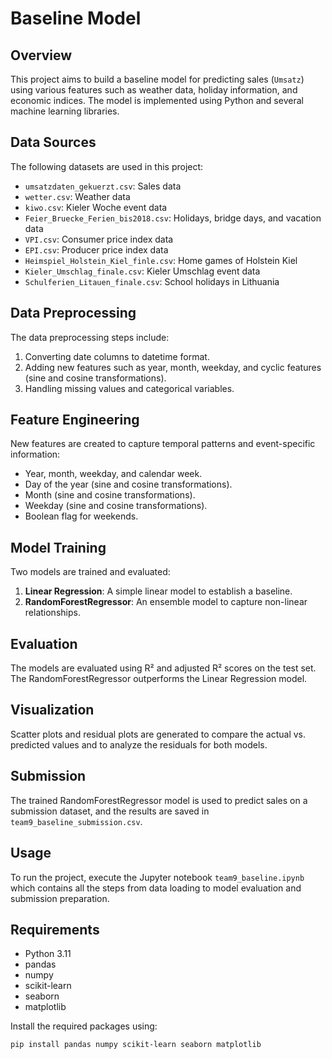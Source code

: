 # Baseline Model

## Overview

This project aims to build a baseline model for predicting sales (`Umsatz`) using various features such as weather data, holiday information, and economic indices. The model is implemented using Python and several machine learning libraries.

## Data Sources

The following datasets are used in this project:
- `umsatzdaten_gekuerzt.csv`: Sales data
- `wetter.csv`: Weather data
- `kiwo.csv`: Kieler Woche event data
- `Feier_Bruecke_Ferien_bis2018.csv`: Holidays, bridge days, and vacation data
- `VPI.csv`: Consumer price index data
- `EPI.csv`: Producer price index data
- `Heimspiel_Holstein_Kiel_finle.csv`: Home games of Holstein Kiel
- `Kieler_Umschlag_finale.csv`: Kieler Umschlag event data
- `Schulferien_Litauen_finale.csv`: School holidays in Lithuania

## Data Preprocessing

The data preprocessing steps include:
1. Converting date columns to datetime format.
2. Adding new features such as year, month, weekday, and cyclic features (sine and cosine transformations).
3. Handling missing values and categorical variables.

## Feature Engineering

New features are created to capture temporal patterns and event-specific information:
- Year, month, weekday, and calendar week.
- Day of the year (sine and cosine transformations).
- Month (sine and cosine transformations).
- Weekday (sine and cosine transformations).
- Boolean flag for weekends.

## Model Training

Two models are trained and evaluated:
1. **Linear Regression**: A simple linear model to establish a baseline.
2. **RandomForestRegressor**: An ensemble model to capture non-linear relationships.

## Evaluation

The models are evaluated using R² and adjusted R² scores on the test set. The RandomForestRegressor outperforms the Linear Regression model.

## Visualization

Scatter plots and residual plots are generated to compare the actual vs. predicted values and to analyze the residuals for both models.

## Submission

The trained RandomForestRegressor model is used to predict sales on a submission dataset, and the results are saved in `team9_baseline_submission.csv`.

## Usage

To run the project, execute the Jupyter notebook `team9_baseline.ipynb` which contains all the steps from data loading to model evaluation and submission preparation.

## Requirements

- Python 3.11
- pandas
- numpy
- scikit-learn
- seaborn
- matplotlib

Install the required packages using:
```bash
pip install pandas numpy scikit-learn seaborn matplotlib